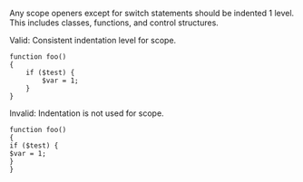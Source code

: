 Any scope openers except for switch statements should be indented 1 level.  This includes classes, functions, and control structures.

Valid: Consistent indentation level for scope.
```
function foo()
{
    if ($test) {
        $var = 1;
    }
}
```

Invalid: Indentation is not used for scope.
```
function foo()
{
if ($test) {
$var = 1;
}
}
```
